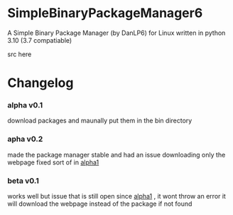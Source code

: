 # SimpleBinaryPackageManager6
A Simple Binary Package Manager (by DanLP6) for Linux written in python 3.10 (3.7 compatiable)


src here


# Changelog


### alpha v0.1

download packages and maunally put them in the bin directory


### apha v0.2

made the package manager stable and had an issue downloading only the webpage fixed sort of in [alpha1](https://github.com/schooldanlp6/SimpleBinaryPackageManager6/blob/main/README.md#beta-v01)


### beta v0.1

works well
but issue that is still open since [alpha1](https://github.com/schooldanlp6/SimpleBinaryPackageManager6/blob/main/README.md#alpha-v01)  , it wont throw an error it will download the webpage instead of the package if not found

